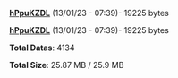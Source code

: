 [**hPpuKZDL**](/data/hPpuKZDL.txt) (13/01/23 - 07:39)- 19225 bytes

[**hPpuKZDL**](/data/hPpuKZDL.txt) (13/01/23 - 07:39)- 19225 bytes

**Total Datas**: 4134

**Total Size**: 25.87 MB / 25.9 MB